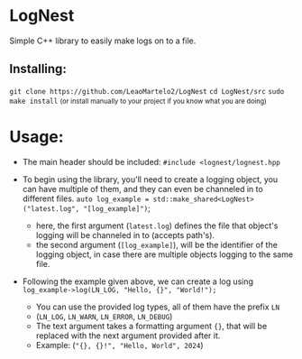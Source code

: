 # LogNest

Simple C++ library to easily make logs on to a file.

## Installing:
`git clone https://github.com/LeaoMartelo2/LogNest`
`cd LogNest/src`
`sudo make install` 
<small>(or install manually to your project if you know what you are doing)</small>

# Usage:
- The main header should be included: 
`#include <lognest/lognest.hpp`

- To begin using the library, you'll need to create a logging object, you can have multiple of them, and they can even be channeled in to different files.
`auto log_example = std::make_shared<LogNest>("latest.log", "[log_example]")`;
	- here, the first argument (`latest.log`) defines the file that object's logging will be channeled in to (accepts path's).
	- the second argument (`[log_example]`), will be the identifier of the logging object, in case there are multiple objects logging to the same file.
	
- Following the example given above, we can create a log using
`log_example->log(LN_LOG, "Hello, {}", "World!");`
	- You can use the provided log types, all of them have the prefix `LN`
	- (`LN_LOG`, `LN_WARN`, `LN_ERROR`, `LN_DEBUG`)
	- The text argument takes a formatting argument `{}`, that will be replaced with the next argument provided after it.
	- Example: (`"{}, {}!", "Hello, World", 2024`)
